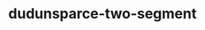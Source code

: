 ---
id: 982
title: dudunsparce-two-segment
types: [normal]
image: https://raw.githubusercontent.com/PokeAPI/sprites/master/sprites/pokemon/982.png
---